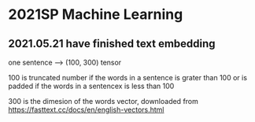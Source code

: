 # 2021SP Machine Learning

## 2021.05.21 have finished text embedding
one sentence --> (100, 300) tensor

100 is truncated number if the words in a sentence is grater than 100 or is padded if the words in a sentencex is less than 100

300 is the dimesion of the words vector, downloaded from https://fasttext.cc/docs/en/english-vectors.html
